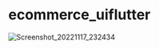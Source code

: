 # ecommerce_uiflutter
![Screenshot_20221117_232434](https://user-images.githubusercontent.com/113675481/202521399-783253f0-55a6-43d4-b3d2-09559032b7d6.png)

